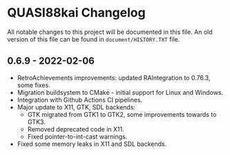 # QUASI88kai Changelog

All notable changes to this project will be documented in this file. An old version of
this file can be found in `document/HISTORY.TXT` file.

## 0.6.9 - 2022-02-06

* RetroAchievements improvements: updated RAIntegration to 0.76.3, some fixes.
* Migration buildsystem to CMake - initial support for Linux and Windows.
* Integration with Github Actions CI pipelines.
* Major update to X11, GTK, SDL backends:
  * GTK migrated from GTK1 to GTK2, some improvements towards to GTK3.
  * Removed deprecated code in X11.
  * Fixed pointer-to-int-cast warnings.
* Fixed some memory leaks in X11 and SDL backends.
